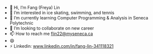 - 👋 Hi, I’m Fang (Freya) Lin
- 👀 I’m interested in ice skating, swimming, and tennis
- 🌱 I’m currently learning Computer Programming & Analysis in Seneca Polytechnic
- 💞️ I’m looking to collaborate on new career
- 📫 How to reach me flin22@myseneca.ca
- 😄  
- ⚡ Linkedin: www.linkedin.com/in/fang-lin-341118321

<!---
fangfangcode/fangfangcode is a ✨ special ✨ repository because its `README.md` (this file) appears on your GitHub profile.
You can click the Preview link to take a look at your changes
--->
